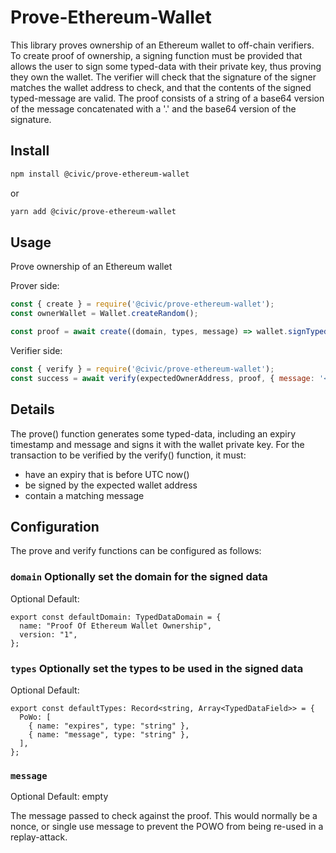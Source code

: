 # Prove-Ethereum-Wallet

This library proves ownership of an Ethereum wallet to off-chain verifiers. To create proof of ownership, a signing function must be provided that allows the user to sign some typed-data with their private key, thus proving they own the wallet. The verifier will check that the signature of the signer matches the wallet address to check, and that the contents of the signed typed-message are valid. The proof consists of a string of a base64 version of the message concatenated with a '.' and the base64 version of the signature. 

## Install

```sh
npm install @civic/prove-ethereum-wallet
```

or 

```sh
yarn add @civic/prove-ethereum-wallet
```

## Usage

Prove ownership of an Ethereum wallet

Prover side: 
```js
const { create } = require('@civic/prove-ethereum-wallet');
const ownerWallet = Wallet.createRandom();

const proof = await create((domain, types, message) => wallet.signTypedData(domain, types, message), { message: '<verifierUrl>' });
```

Verifier side:
```js
const { verify } = require('@civic/prove-ethereum-wallet');
const success = await verify(expectedOwnerAddress, proof, { message: '<verifierUrl>' });
```

## Details

The prove() function generates some typed-data, including an expiry timestamp and message and
signs it with the wallet private key. For the transaction to be verified
by the verify() function, it must:

- have an expiry that is before UTC now()
- be signed by the expected wallet address
- contain a matching message


## Configuration

The prove and verify functions can be configured as follows:

### `domain` Optionally set the domain for the signed data

Optional
Default:
```
export const defaultDomain: TypedDataDomain = {
  name: "Proof Of Ethereum Wallet Ownership",
  version: "1",
};
```

### `types` Optionally set the types to be used in the signed data

Optional
Default:
```
export const defaultTypes: Record<string, Array<TypedDataField>> = {
  PoWo: [
    { name: "expires", type: "string" },
    { name: "message", type: "string" },
  ],
};
```

### `message` 

Optional
Default: empty

The message passed to check against the proof. This would normally be a nonce, or single use message to prevent the POWO from being re-used in a replay-attack.
